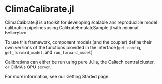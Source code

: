 # ClimaCalibrate.jl

ClimaCalibrate.jl is a toolkit for developing scalable and reproducible model 
calibration pipelines using CalibrateEmulateSample.jl with minimal boilerplate.

To use this framework, component models (and the coupler) define their own versions of the functions provided in the interface (`get_config`, `get_forward_model`, and `run_forward_model`).

Calibrations can either be run using pure Julia, the Caltech central cluster, or CliMA's GPU server.

For more information, see our Getting Started page.
